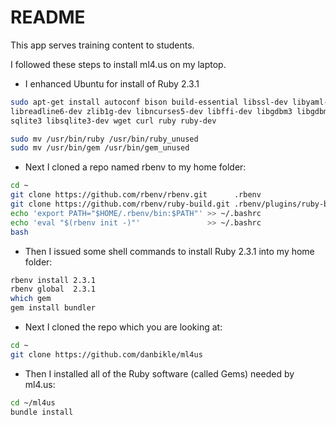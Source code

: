 # README

This app serves training content to students.

I followed these steps to install ml4.us on my laptop.

* I enhanced Ubuntu for install of Ruby 2.3.1

```bash
sudo apt-get install autoconf bison build-essential libssl-dev libyaml-dev  \
libreadline6-dev zlib1g-dev libncurses5-dev libffi-dev libgdbm3 libgdbm-dev \
sqlite3 libsqlite3-dev wget curl ruby ruby-dev

sudo mv /usr/bin/ruby /usr/bin/ruby_unused
sudo mv /usr/bin/gem /usr/bin/gem_unused
```

* Next I cloned a repo named rbenv to my home folder:

```bash
cd ~
git clone https://github.com/rbenv/rbenv.git      .rbenv
git clone https://github.com/rbenv/ruby-build.git .rbenv/plugins/ruby-build
echo 'export PATH="$HOME/.rbenv/bin:$PATH"' >> ~/.bashrc
echo 'eval "$(rbenv init -)"'               >> ~/.bashrc
bash
```

* Then I issued some shell commands to install Ruby 2.3.1 into my home folder:

```bash
rbenv install 2.3.1
rbenv global  2.3.1
which gem
gem install bundler
```

* Next I cloned the repo which you are looking at:

```bash
cd ~
git clone https://github.com/danbikle/ml4us
```

* Then I installed all of the Ruby software (called Gems) needed by ml4.us:

```bash
cd ~/ml4us
bundle install
```
